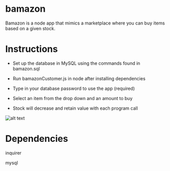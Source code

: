 # bamazon
Bamazon is a node app that mimics a marketplace where you can buy items based on a given stock.

# Instructions
* Set up the database in MySQL using the commands found in bamazon.sql

* Run bamazonCustomer.js in node after installing dependencies

* Type in your database password to use the app (required)

* Select an item from the drop down and an amount to buy

* Stock will decrease and retain value with each program call

![alt text](https://raw.githubusercontent.com/rukaroa/bamazon/master/example.PNG "Example")

# Dependencies
inquirer

mysql
